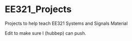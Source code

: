 # EE321_Projects
Projects to help teach EE321 Systems and Signals Material

Edit to make sure I (hubbep) can push.
